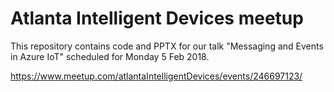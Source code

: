 
# Atlanta Intelligent Devices meetup

This repository contains code and PPTX for our talk "Messaging and Events in Azure IoT" scheduled for Monday 5 Feb 2018.

https://www.meetup.com/atlantaIntelligentDevices/events/246697123/

